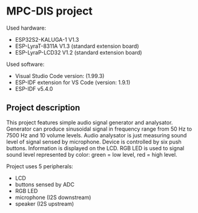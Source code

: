 # MPC-DIS project

Used hardware:

* ESP32S2-KALUGA-1 V1.3
* ESP-LyraT-8311A V1.3 (standard extension board)
* ESP-LyraP-LCD32 V1.2 (standard extension board)

Used software:
* Visual Studio Code version: (1.99.3)
* ESP-IDF extension for VS Code (version: 1.9.1)
* ESP-IDF v5.4.0

## Project description

This project features simple audio signal generator and analysator. Generator can produce sinusoidal signal in frequency range from 50 Hz to 7500 Hz and 10 volume levels. Audio analysator is just measuring sound level of signal sensed by microphone.  Device is controlled by six push buttons. Information is displayed on the LCD. RGB LED is used to signal sound level represented by color: green = low level, red = high level.

Project uses 5 peripherals:

* LCD
* buttons sensed by ADC
* RGB LED
* microphone (I2S downstream)
* speaker (I2S upstream)